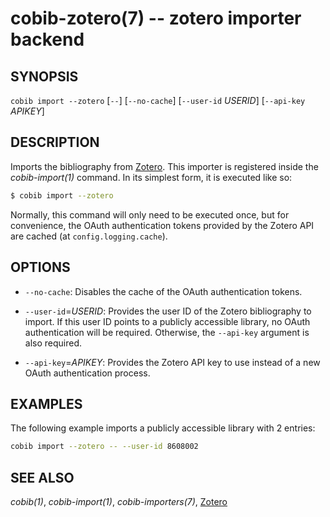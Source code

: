 cobib-zotero(7) -- zotero importer backend
==========================================

## SYNOPSIS

`cobib import --zotero` [`--`] [`--no-cache`] [`--user-id` _USERID_] [`--api-key` _APIKEY_]

## DESCRIPTION

Imports the bibliography from [Zotero](https://www.zotero.org).
This importer is registered inside the _cobib-import(1)_ command.
In its simplest form, it is executed like so:
```bash
$ cobib import --zotero
```


Normally, this command will only need to be executed once, but for convenience, the OAuth authentication tokens provided by the Zotero API are cached (at `config.logging.cache`).

## OPTIONS

  * `--no-cache`:
    Disables the cache of the OAuth authentication tokens.

  * `--user-id`=_USERID_:
    Provides the user ID of the Zotero bibliography to import.
    If this user ID points to a publicly accessible library, no OAuth authentication will be required.
    Otherwise, the `--api-key` argument is also required.

  * `--api-key`=_APIKEY_:
    Provides the Zotero API key to use instead of a new OAuth authentication process.

## EXAMPLES

The following example imports a publicly accessible library with 2 entries:
```bash
cobib import --zotero -- --user-id 8608002
```

## SEE ALSO

_cobib(1)_, _cobib-import(1)_, _cobib-importers(7)_, [Zotero](https://www.zotero.org)

[//]: # ( vim: set ft=markdown tw=0: )
